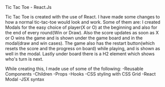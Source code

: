 Tic Tac Toe - React.Js



Tic Tac Toe is created with the use of React. I have made some changes to how a normal tic-tac-toe would look and work. Some of them are: I created Modals for the easy choice of player(X or O) at the beginning and also for the end of every round(Win or Draw). Also the score updates as soon as X or O wins the game and is shown under the game board and in the modal(draw and win cases). The game also has the restart button(which resets the score and the progress on board) while playing, and is shown as well in the modal. Lastly under board there is a H2 element which shows who's turn is next.


While creating this, I made use of some of the following:
-Reusable Components
-Children
-Props
-Hooks
-CSS styling with CSS Grid
-React Modal
-JSX syntax
